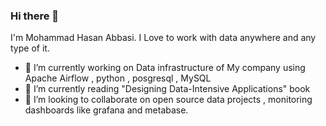 ### Hi there 👋
I'm Mohammad Hasan Abbasi. I Love to work with data anywhere and any type of it.
- 🔭 I’m currently working on Data infrastructure of My company using Apache Airflow , python , posgresql , MySQL 
- 🌱 I’m currently reading "Designing Data-Intensive Applications" book
- 👯 I’m looking to collaborate on open source data projects , monitoring dashboards like grafana and metabase.

<!--
**mohasabbasi/mohasabbasi** is a ✨ _special_ ✨ repository because its `README.md` (this file) appears on your GitHub profile.

Here are some ideas to get you started:

- 🔭 I’m currently working on ...
- 🌱 I’m currently learning ...
- 👯 I’m looking to collaborate on ...
- 🤔 I’m looking for help with ...
- 💬 Ask me about ...
- 📫 How to reach me: ...
- 😄 Pronouns: ...
- ⚡ Fun fact: ...
-->
